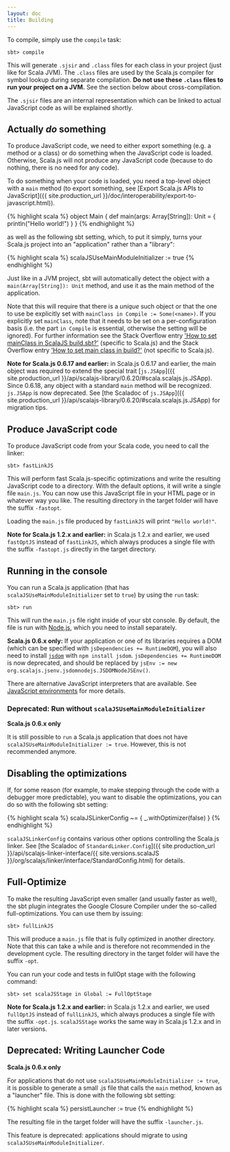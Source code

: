 ```yaml
---
layout: doc
title: Building
---
```


To compile, simply use the `compile` task:

    sbt> compile

This will generate `.sjsir` and `.class` files for each class in your project (just like for Scala JVM). The `.class` files are used by the Scala.js compiler for symbol lookup during separate compilation. **Do not use these `.class` files to run your project on a JVM.** See the section below about cross-compilation.

The `.sjsir` files are an internal representation which can be linked to actual JavaScript code as will be explained shortly.

## Actually *do* something

To produce JavaScript code, we need to either export something (e.g. a method or a class) or do something when the JavaScript code is loaded.
Otherwise, Scala.js will not produce any JavaScript code (because to do nothing, there is no need for any code).

To do something when your code is loaded, you need a top-level object with a `main` method (to export something, see [Export Scala.js APIs to JavaScript]({{ site.production_url }}/doc/interoperability/export-to-javascript.html)).

{% highlight scala %}
object Main {
  def main(args: Array[String]): Unit = {
    println("Hello world!")
  }
}
{% endhighlight %}

as well as the following sbt setting, which, to put it simply, turns your Scala.js project into an "application" rather than a "library":

{% highlight scala %}
scalaJSUseMainModuleInitializer := true
{% endhighlight %}

Just like in a JVM project, sbt will automatically detect the object with a `main(Array[String]): Unit` method, and use it as the main method of the application.

Note that this will require that there is a *unique* such object or that the one to use be explicitly set with `mainClass in Compile := Some(<name>)`.
If you explicitly set `mainClass`, note that it needs to be set on a per-configuration basis (i.e. the part `in Compile` is essential, otherwise the setting will be ignored). For further information see the Stack Overflow entry ['How to set mainClass in ScalaJS build.sbt?'](http://stackoverflow.com/questions/34965072/how-to-set-mainclass-in-scalajs-build-sbt) (specific to Scala.js) and the Stack Overflow entry ['How to set main class in build?'](http://stackoverflow.com/questions/6467423/how-to-set-main-class-in-build) (not specific to Scala.js).

**Note for Scala.js 0.6.17 and earlier:** in Scala.js 0.6.17 and earlier, the main object was required to extend the special trait [`js.JSApp`]({{ site.production_url }}/api/scalajs-library/0.6.20/#scala.scalajs.js.JSApp).
Since 0.6.18, any object with a standard `main` method will be recognized.
`js.JSApp` is now deprecated.
See [the Scaladoc of `js.JSApp`]({{ site.production_url }}/api/scalajs-library/0.6.20/#scala.scalajs.js.JSApp) for migration tips.

## Produce JavaScript code

To produce JavaScript code from your Scala code, you need to call the linker:

    sbt> fastLinkJS

This will perform fast Scala.js-specific optimizations and write the resulting JavaScript code to a directory.
With the default options, it will write a single file `main.js`.
You can now use this JavaScript file in your HTML page or in whatever way you like.
The resulting directory in the target folder will have the suffix `-fastopt`.

Loading the `main.js` file produced by `fastLinkJS` will print `"Hello world!"`.

**Note for Scala.js 1.2.x and earlier:** in Scala.js 1.2.x and earlier, we used `fastOptJS` instead of `fastLinkJS`, which always produces a single file with the suffix `-fastopt.js` directly in the target directory.

## Running in the console

You can run a Scala.js application (that has `scalaJSUseMainModuleInitializer` set to `true`) by using the `run` task:

    sbt> run

This will run the `main.js` file right inside of your sbt console.
By default, the file is run with [Node.js](https://nodejs.org/), which you need to install separately.

**Scala.js 0.6.x only:** If your application or one of its libraries requires a DOM (which can be specified with `jsDependencies += RuntimeDOM`), you will also need to install [`jsdom`](https://github.com/jsdom/jsdom) with `npm install jsdom`.
`jsDependencies += RuntimeDOM` is now deprecated, and should be replaced by `jsEnv := new org.scalajs.jsenv.jsdomnodejs.JSDOMNodeJSEnv()`.

There are alternative JavaScript interpreters that are available.
See [JavaScript environments](./js-environments.html) for more details.

### Deprecated: Run without `scalaJSUseMainModuleInitializer`

**Scala.js 0.6.x only**

It is still possible to `run` a Scala.js application that does not have `scalaJSUseMainModuleInitializer := true`.
However, this is not recommended anymore.

## Disabling the optimizations

If, for some reason (for example, to make stepping through the code with a debugger more predictable), you want to disable the optimizations, you can do so with the following sbt setting:

{% highlight scala %}
scalaJSLinkerConfig ~= { _.withOptimizer(false) }
{% endhighlight %}

`scalaJSLinkerConfig` contains various other options controlling the Scala.js linker.
See [the Scaladoc of `StandardLinker.Config`]({{ site.production_url }}/api/scalajs-linker-interface/{{ site.versions.scalaJS }}/org/scalajs/linker/interface/StandardConfig.html) for details.

## Full-Optimize

To make the resulting JavaScript even smaller (and usually faster as well), the sbt plugin integrates the Google Closure Compiler under the so-called full-optimizations. You can use them by issuing:

    sbt> fullLinkJS

This will produce a `main.js` file that is fully optimized in another directory.
Note that this can take a while and is therefore not recommended in the development cycle.
The resulting directory in the target folder will have the suffix `-opt`.

You can run your code and tests in fullOpt stage with the following command:

    sbt> set scalaJSStage in Global := FullOptStage

**Note for Scala.js 1.2.x and earlier:** in Scala.js 1.2.x and earlier, we used `fullOptJS` instead of `fullLinkJS`, which always produces a single file with the suffix `-opt.js`.
`scalaJSStage` works the same way in Scala.js 1.2.x and in later versions.

## Deprecated: Writing Launcher Code

**Scala.js 0.6.x only**

For applications that do not use `scalaJSUseMainModuleInitializer := true`, it is possible to generate a small .js file that calls the `main` method, known as a "launcher" file.
This is done with the following sbt setting:

{% highlight scala %}
persistLauncher := true
{% endhighlight %}

The resulting file in the target folder will have the suffix `-launcher.js`.

This feature is deprecated: applications should migrate to using `scalaJSUseMainModuleInitializer`.
